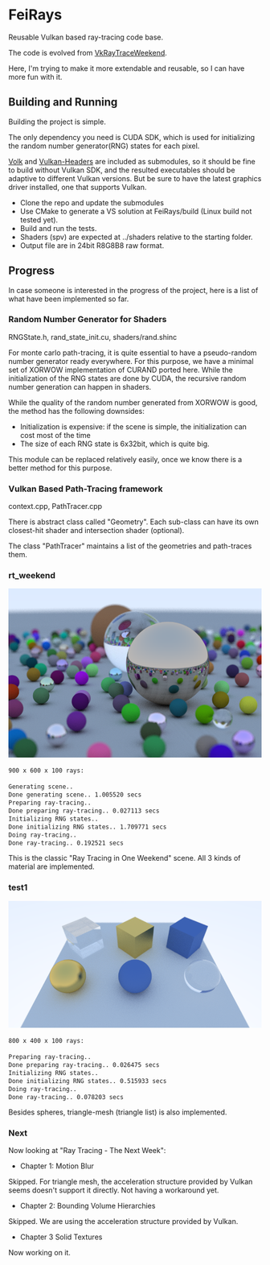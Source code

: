 # FeiRays
Reusable Vulkan based ray-tracing code base.

The code is evolved from [VkRayTraceWeekend](https://github.com/fynv/VkRayTraceWeekend).

Here, I'm trying to make it more extendable and reusable, so I can have more fun with it.

## Building and Running

Building the project is simple. 

The only dependency you need is CUDA SDK, which is used for initializing the random number generator(RNG) states for each pixel.

[Volk](https://github.com/zeux/volk.git) and [Vulkan-Headers](https://github.com/KhronosGroup/Vulkan-Headers.git) are included as submodules,
so it should be fine to build without Vulkan SDK, and the resulted executables should be adaptive to different Vulkan versions. 
But be sure to have the latest graphics driver installed, one that supports Vulkan. 

* Clone the repo and update the submodules
* Use CMake to generate a VS solution at FeiRays/build (Linux build not tested yet).
* Build and run the tests. 
* Shaders (spv) are expected at ../shaders relative to the starting folder.
* Output file are in 24bit R8G8B8 raw format.

## Progress

In case someone is interested in the progress of the project, here is a list of what have been implemented so far.


### Random Number Generator for Shaders

RNGState.h, rand_state_init.cu, shaders/rand.shinc

For monte carlo path-tracing, it is quite essential to have a pseudo-random number generator ready everywhere.
For this purpose, we have a minimal set of XORWOW implementation of CURAND ported here. 
While the initialization of the RNG states are done by CUDA, the recursive random number generation can happen in shaders. 

While the quality of the random number generated from XORWOW is good, the method has the following downsides:

* Initialization is expensive: if the scene is simple, the initialization can cost most of the time
* The size of each RNG state is 6x32bit, which is quite big.

This module can be replaced relatively easily, once we know there is a better method for this purpose.

### Vulkan Based Path-Tracing framework

context.cpp, PathTracer.cpp

There is abstract class called "Geometry". Each sub-class can have its own closest-hit shader and intersection shader (optional).

The class "PathTracer" maintains a list of the geometries and path-traces them.

### rt_weekend

<img src="gallery/rt_weekend.png" width="900px">

	900 x 600 x 100 rays:

	Generating scene..
	Done generating scene.. 1.005520 secs
	Preparing ray-tracing..
	Done preparing ray-tracing.. 0.027113 secs
	Initializing RNG states..
	Done initializing RNG states.. 1.709771 secs
	Doing ray-tracing..
	Done ray-tracing.. 0.192521 secs

This is the classic "Ray Tracing in One Weekend" scene. All 3 kinds of material are implemented.


### test1

<img src="gallery/test1.png" width="800px">

	800 x 400 x 100 rays:

	Preparing ray-tracing..
	Done preparing ray-tracing.. 0.026475 secs
	Initializing RNG states..
	Done initializing RNG states.. 0.515933 secs
	Doing ray-tracing..
	Done ray-tracing.. 0.078203 secs

Besides spheres, triangle-mesh (triangle list) is also implemented.

### Next

Now looking at "Ray Tracing - The Next Week":

* Chapter 1: Motion Blur

Skipped. For triangle mesh, the acceleration structure provided by Vulkan seems doesn't support it directly. Not having a workaround yet.

* Chapter 2: Bounding Volume Hierarchies

Skipped. We are using the acceleration structure provided by Vulkan.

* Chapter 3 Solid Textures

Now working on it.


